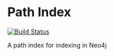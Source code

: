Path Index
=====

[![Build Status](https://magnum.travis-ci.com/jsumrall/Path-Index.svg?token=XyC9kYxq3jT6qitsapzM&branch=master)](https://magnum.travis-ci.com/jsumrall/Path-Index)

A path index for indexing in Neo4j
